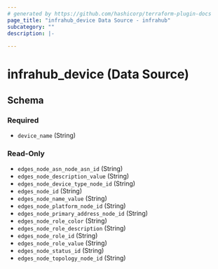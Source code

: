 ```yaml
---
# generated by https://github.com/hashicorp/terraform-plugin-docs
page_title: "infrahub_device Data Source - infrahub"
subcategory: ""
description: |-
  
---
```


# infrahub_device (Data Source)





<!-- schema generated by tfplugindocs -->
## Schema

### Required

- `device_name` (String)

### Read-Only

- `edges_node_asn_node_asn_id` (String)
- `edges_node_description_value` (String)
- `edges_node_device_type_node_id` (String)
- `edges_node_id` (String)
- `edges_node_name_value` (String)
- `edges_node_platform_node_id` (String)
- `edges_node_primary_address_node_id` (String)
- `edges_node_role_color` (String)
- `edges_node_role_description` (String)
- `edges_node_role_id` (String)
- `edges_node_role_value` (String)
- `edges_node_status_id` (String)
- `edges_node_topology_node_id` (String)
